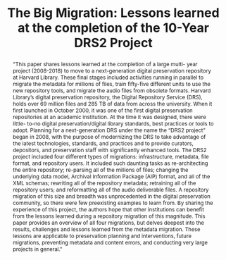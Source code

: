 ---
abstract: '"This paper shares lessons learned at the completion of a large multi-
  year project (2008-2018) to move to a next-generation digital preservation repository
  at Harvard Library. These final stages included activities running in parallel to
  migrate the metadata for millions of files, train fifty-five different units to
  use the new repository tools, and migrate the audio files from obsolete formats.

  Harvard Library’s digital preservation repository, the Digital Repository Service
  (DRS), holds over 69 million files and 285 TB of data from across the university.
  When it first launched in October 2000, it was one of the first digital preservation
  repositories at an academic institution. At the time it was designed, there were
  little- to-no digital preservation/digital library standards, best practices or
  tools to adopt. Planning for a next-generation DRS under the name the “DRS2 project”
  began in 2008, with the purpose of modernizing the DRS to take advantage of the
  latest technologies, standards, and practices and to provide curators, depositors,
  and preservation staff with significantly enhanced tools.

  The DRS2 project included four different types of migrations: infrastructure, metadata,
  file format, and repository users. It included such daunting tasks as re-architecting
  the entire repository; re-parsing all of the millions of files; changing the underlying
  data model, Archival Information Package (AIP) format, and all of the XML schemas;
  rewriting all of the repository metadata; retraining all of the repository users;
  and reformatting all of the audio deliverable files. A repository migration of this
  size and breadth was unprecedented in the digital preservation community, so there
  were few preexisting examples to learn from. By sharing the experience of this project,
  the authors hope that other institutions can benefit from the lessons learned during
  a repository migration of this magnitude.

  This paper provides an overview of all four migrations, but delves deepest into
  the results, challenges and lessons learned from the metadata migration. These lessons
  are applicable to preservation planning and interventions, future migrations, preventing
  metadata and content errors, and conducting very large projects in general."'
creators:
- Patterson, Tricia
- Goethals , Andrea
date: null
document_url: https://services.phaidra.univie.ac.at/api/object/o:923615/download
grand_parent: iPRES
institutions: []
keywords:
- boston
landing_page_url: https://phaidra.univie.ac.at/o:923615
language: eng
layout: publication
license: CC BY 4.0 International
notes_url: null
parent: iPRES 2018
presentation_url: null
publication_type: paper
size: 727134
source_name: iPRES
title: 'The Big Migration: Lessons learned at the completion of the 10-Year DRS2 Project'
year: 2018
---